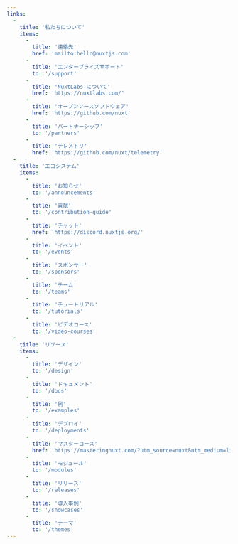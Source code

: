 ```yaml
---
links:
  -
    title: '私たちについて'
    items:
      -
        title: '連絡先'
        href: 'mailto:hello@nuxtjs.com'
      -
        title: 'エンタープライズサポート'
        to: '/support'
      -
        title: 'NuxtLabs について'
        href: 'https://nuxtlabs.com/'
      -
        title: 'オープンソースソフトウェア'
        href: 'https://github.com/nuxt'
      -
        title: 'パートナーシップ'
        to: '/partners'
      -
        title: 'テレメトリ'
        href: 'https://github.com/nuxt/telemetry'
  -
    title: 'エコシステム'
    items:
      -
        title: 'お知らせ'
        to: '/announcements'
      -
        title: '貢献'
        to: '/contribution-guide'
      -
        title: 'チャット'
        href: 'https://discord.nuxtjs.org/'
      -
        title: 'イベント'
        to: '/events'
      -
        title: 'スポンサー'
        to: '/sponsors'
      -
        title: 'チーム'
        to: '/teams'
      -
        title: 'チュートリアル'
        to: '/tutorials'
      -
        title: 'ビデオコース'
        to: '/video-courses'
  -
    title: 'リソース'
    items:
      -
        title: 'デザイン'
        to: '/design'
      -
        title: 'ドキュメント'
        to: '/docs'
      -
        title: '例'
        to: '/examples'
      -
        title: 'デプロイ'
        to: '/deployments'
      -
        title: 'マスターコース'
        href: 'https://masteringnuxt.com/?utm_source=nuxt&utm_medium=link&utm_campaign=nsite'
      -
        title: 'モジュール'
        to: '/modules'
      -
        title: 'リリース'
        to: '/releases'
      -
        title: '導入事例'
        to: '/showcases'
      -
        title: 'テーマ'
        to: '/themes'
---
```

